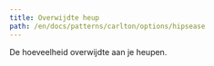 ```yaml
---
title: Overwijdte heup
path: /en/docs/patterns/carlton/options/hipsease
---
```


De hoeveelheid overwijdte aan je heupen.